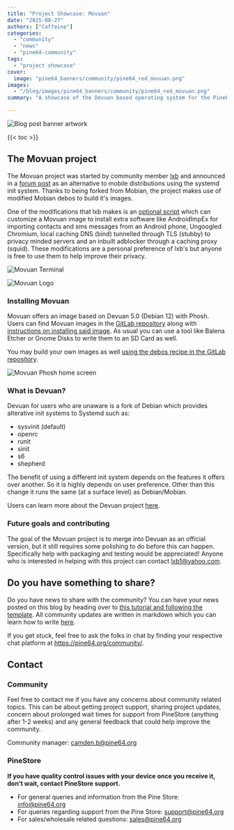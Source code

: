 ```yaml
---
title: "Project Showcase: Movuan"
date: "2025-08-27"
authors: ["Caffeine"]
categories: 
  - "community"
  - "news"
  - "pine64-community"
tags: 
  - "project showcase" 
cover: 
  image: "pine64_banners/community/pine64_red_movuan.png"
images:
  - "/blog/images/pine64_banners/community/pine64_red_movuan.png"
summary: "A showcase of the Devuan based operating system for the PinePhone called Movuan."

---
```


![Blog post banner artwork](/blog/images/pine64_banners/community/pine64_red_movuan.png)

{{< toc >}}

## The Movuan project
The Movuan project was started by community member [lxb](https://gitlab.com/l2385) and announced in a [forum post](https://dev1galaxy.org/viewtopic.php?id=7094) as an alternative to mobile distributions using the systemd init system. Thanks to being forked from Mobian, the project makes use of modified Mobian debos to build it's images. 

One of the modifications that lxb makes is an [optional script](https://gitlab.com/l2385/movuan/customizing-movuan-under-host-mounting) which can customize a Movuan image to install extra software like AndroidImpEx for importing contacts and sms messages from an Android phone, Ungoogled Chromium, local caching DNS (bind) tunnelled through TLS (stubby) to privacy minded servers and an inbuilt adblocker through a caching proxy (squid). These modifications are a personal preference of lxb's but anyone is free to use them to help improve their privacy.

![Movuan Terminal](/blog/images/August_2025/movuan_1.png)

![Movuan Logo](/blog/images/August_2025/movuan-logo.png)

### Installing Movuan
Movuan offers an image based on Devuan 5.0 (Debian 12) with Phosh. Users can find Movuan images in the [GitLab repository](https://gitlab.com/l2385/movuan/movuan-recipes/-/releases) along with [instructions on installing said image](https://gitlab.com/l2385/movuan/movuan-recipes#install). As usual you can use a tool like Balena Etcher or Gnome Disks to write them to an SD Card as well. 

You may build your own images as well [using the debos recipe in the GitLab repository](https://gitlab.com/l2385/movuan/movuan-recipes#prepare-your-build-system). 

![Movuan Phosh home screen](/blog/images/August_2025/movuan_2.png)

### What is Devuan?
Devuan for users who are unaware is a fork of Debian which provides alterative init systems to Systemd such as:
* sysvinit (default)
* openrc
* runit
* sinit
* s6
* shepherd

The benefit of using a different init system depends on the features it offers over another. So it is highly depends on user preference. Other than this change it runs the same (at a surface level) as Debian/Mobian. 

Users can learn more about the Devuan project [here](https://www.devuan.org).

### Future goals and contributing
The goal of the Movuan project is to merge into Devuan as an official version, but it still requires some polishing to do before this can happen. Specifically help with packaging and testing would be appreciated! Anyone who is interested in helping with this project can contact lxb1@yahoo.com.

## Do you have something to share?
Do you have news to share with the community? You can have your news posted on this blog by heading over to [this tutorial and following the template](https://pine64.org/documentation/Introduction/Writing_a_blog_post/). All community updates are written in markdown which you can learn how to write [here](https://www.markdownguide.org/basic-syntax/).

If you get stuck, feel free to ask the folks in chat by finding your respective chat platform at https://pine64.org/community/.

## Contact 
### Community
Feel free to contact me if you have any concerns about community related topics. This can be about getting project support, sharing project updates, concern about prolonged wait times for support from PineStore (anything after 1-2 weeks) and any general feedback that could help improve the community. 

Community manager: camden.b@pine64.org

### PineStore
**If you have quality control issues with your device once you receive it, don't wait, contact PineStore support.**

* For general queries and information from the Pine Store: info@pine64.org
* For queries regarding support from the Pine Store: support@pine64.org
* For sales/wholesale related questions: sales@pine64.org